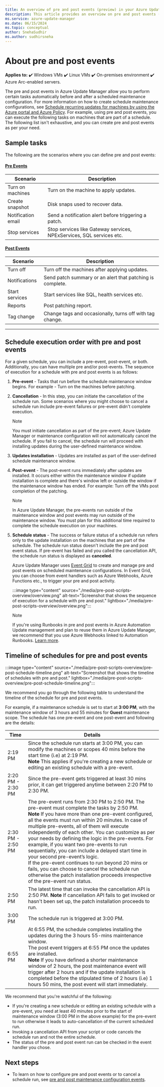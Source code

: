 ```yaml
---
title: An overview of pre and post events (preview) in your Azure Update Manager
description: This article provides an overview on pre and post events (preview) and its requirements.
ms.service: azure-update-manager
ms.date: 06/15/2024
ms.topic: conceptual
author: SnehaSudhir 
ms.author: sudhirsneha
---
```


# About pre and post events

**Applies to:** :heavy_check_mark: Windows VMs :heavy_check_mark: Linux VMs :heavy_check_mark: On-premises environment :heavy_check_mark: Azure Arc-enabled servers.

The pre and post events in Azure Update Manager allow you to perform certain tasks automatically before and after a scheduled maintenance configuration. For more information on how to create schedule maintenance configurations, see [Schedule recurring updates for machines by using the Azure portal and Azure Policy](scheduled-patching.md). For example, using pre and post events, you can execute the following tasks on machines that are part of a schedule. The following list isn't exhaustive, and you can create pre and post events as per your need.

 
## Sample tasks

The following are the scenarios where you can define pre and post events:

#### [Pre Events](#tab/preevent)

| **Scenario**| **Description**|
|----------|-------------|
|Turn on machines | Turn on the machine to apply updates.|
|Create snapshot | Disk snaps used to recover data.| 
|Notification email | Send a notification alert before triggering a patch. |
|Stop services | Stop services like Gateway services, NPExServices, SQL services etc.| 

#### [Post Events](#tab/postevent)

| **Scenario**| **Description**|
|----------|-------------|
|Turn off | Turn off the machines after applying updates. | 
|Notifications | Send patch summary or an alert that patching is complete.|
|Start services | Start services like SQL, health services etc. |
|Reports| Post patching report.|
|Tag change | Change tags and occasionally, turns off with tag change.|

---

## Schedule execution order with pre and post events

For a given schedule, you can include a pre-event, post-event, or both. Additionally, you can have multiple pre and/or post-events. The sequence of execution for a schedule with pre and post events is as follows: 

1. **Pre-event** - Tasks that run before the schedule maintenance window begins. For example - Turn on the machines before patching.
1. **Cancellation** - In this step, you can initiate the cancellation of the schedule run. Some scenarios where you might choose to cancel a schedule run include pre-event failures or pre-event didn't complete execution.

   > [!NOTE]
   > You must initiate cancellation as part of the pre-event; Azure Update Manager or maintenance configuration will not automatically cancel the schedule. If you fail to cancel, the schedule run will proceed with installing updates during the user-defined maintenance window.

1. **Updates installation** - Updates are installed as part of the user-defined schedule maintenance window.
1. **Post-event** - The post-event runs immediately after updates are installed. It occurs either within the maintenance window if update installation is complete and there's window left or outside the window if the maintenance window has ended. For example: Turn off the VMs post completion of the patching.

   > [!NOTE]
   > In Azure Update Manager, the pre-events run outside of the maintenance window and post events may run outside of the maintenance window. You must plan for this additional time required to complete the schedule execution on your machines. 

1. **Schedule status** - The success or failure status of a schedule run refers only to the update installation on the machines that are part of the schedule. The schedule run status doesn't include the pre and post event status. If pre-event has failed and you called the cancellation API, the schedule run status is displayed as **canceled**.  

   
   Azure Update Manager uses [Event Grid](../event-grid/overview.md) to create and manage pre and post events on scheduled maintenance configurations. In Event Grid, you can choose from event handlers such as Azure Webhooks, Azure Functions etc., to trigger your pre and post activity.

   :::image type="content" source="./media/pre-post-scripts-overview/overview.png" alt-text="Screenshot that shows the sequence of execution for a schedule with pre and post." lightbox="./media/pre-post-scripts-overview/overview.png":::

   > [!NOTE]
   > If you're using Runbooks in pre and post events in Azure Automation Update management and plan to reuse them in Azure Update Manager, we recommend that you use Azure Webhooks linked to Automation Runbooks. [Learn more](tutorial-webhooks-using-runbooks.md).

## Timeline of schedules for pre and post events


:::image type="content" source="./media/pre-post-scripts-overview/pre-post-schedule-timeline.png" alt-text="Screenshot that shows the timeline of schedules with pre and post." lightbox="./media/pre-post-scripts-overview/pre-post-schedule-timeline.png":::


We recommend you go through the following table to understand the timeline of the schedule for pre and post events.

For example, if a maintenance schedule is set to start at **3:00 PM**, with the maintenance window of 3 hours and 55 minutes for **Guest** maintenance scope. The schedule has one pre-event and one post-event and following are the details: 


| **Time**| **Details** |
|----------|-------------|
| 2:19 PM     | Since the schedule run starts at 3:00 PM, you can modify the machines or scopes 40 mins before the start time (i.e) at 2:19 PM. </br> **Note** This applies if you're creating a new schedule or editing an existing schedule with a pre-event.
| 2:20 PM - 2:30 PM     | Since the pre-event gets triggered at least 30 mins prior, it can get triggered anytime between 2:20 PM to 2:30 PM. |
| 2:30 PM - 2:50 PM    | The pre-event runs from 2:30 PM to 2:50 PM. The pre-event must complete the tasks by 2:50 PM. </br> **Note** If you have more than one pre-event configured, all the events must run within 20 minutes. In case of multiple pre-events, all of them will execute independently of each other. You can customize as per your needs by defining the logic in the pre-events. For example, if you want two pre-events to run sequentially, you can include a delayed start time in your second pre-event’s logic. </br> If the pre-event continues to run beyond 20 mins or fails, you can choose to cancel the schedule run otherwise the patch installation proceeds irrespective of the pre-event run status.|
| 2:50 PM   | The latest time that can invoke the cancellation API is 2:50 PM. **Note** If cancellation API fails to get invoked or hasn't been set up, the patch installation proceeds to run.|
| 3:00 PM   | The schedule run is triggered at 3:00 PM. |
| 6:55 PM   | At 6:55 PM, the schedule completes installing the updates during the 3 hours 55-mins maintenance window. </br> The post event triggers at 6:55 PM once the updates are installed. </br> **Note** If you have defined a shorter maintenance window of 2 hours, the post maintenance event will trigger after 2 hours and if the update installation is completed before the stipulated time of 2 hours (i.e) 1 hours 50 mins, the post event will start immediately.

We recommend that you're watchful of the following:
- If you're creating a new schedule or editing an existing schedule with a pre-event, you need at least 40 minutes prior to the start of maintenance window (3:00 PM in the above example) for the pre-event to run otherwise it leads to auto-cancellation of the current scheduled run.
- Invoking a cancellation API from your script or code cancels the schedule run and not the entire schedule.
- The status of the pre and post event run can be checked in the event handler you chose.

## Next steps

- To learn on how to configure pre and post events or to cancel a schedule run, see [pre and post maintenance configuration events](manage-pre-post-events.md).
 